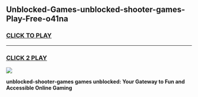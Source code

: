 
## Unblocked-Games-unblocked-shooter-games-Play-Free-o41na
<h3>
<a href="https://premium76.site?title=unblocked-shooter-games&ref=18A1">CLICK TO PLAY</a></h3>
<hr>

<h3>
<a href="https://premium76.site?title=unblocked-shooter-games&ref=18A1">CLICK 2 PLAY</a>
  
</h3>

<a href="https://premium76.site?title=unblocked-shooter-games&ref=18A1"><img src="https://clearcache.store/games.png"></a>


**unblocked-shooter-games games unblocked: Your Gateway to Fun and Accessible Online Gaming**
